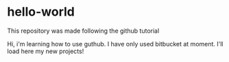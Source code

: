 # hello-world
This repository was made following the github tutorial

Hi, i'm learning how to use guthub. I have only used bitbucket at moment. I'll load here my new projects!
